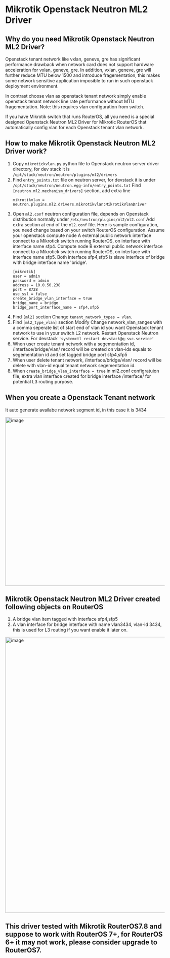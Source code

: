 # Mikrotik Openstack Neutron ML2 Driver

## Why do you need Mikrotik Openstack Neutron ML2 Driver?
Openstack tenant network like vxlan, geneve, gre has significant performance drawback when network card does not support hardware acceleration for vxlan, geneve, gre. In addition, vxlan, geneve, gre will further reduce MTU below 1500 and introduce fragementation, this makes some network sensitive application imposible to run in such openstack deployment environment.

In contrast choose vlan as openstack tenant network simply enable openstack tenant network line rate performance without MTU fragementation. Note: this requires vlan configuration from switch.

If you have Mikrotik switch that runs RouterOS, all you need is a special designed Openstack Neutron ML2 Driver for Mikrotic RouterOS that automatically config vlan for each Openstack tenant vlan network.

## How to make Mikrotik Openstack Neutron ML2 Driver work?

1. Copy ```mikrotickvlan.py``` python file to Openstack neutron server driver directory, for dev stack it is ```/opt/stack/neutron/neutron/plugins/ml2/drivers```
2. Find ```entry_points.txt``` file on neutron server, for devstack it is under ```/opt/stack/neutron/neutron.egg-info/entry_points.txt```
Find ```[neutron.ml2.mechanism_drivers]``` section, add extra line
    ```
    mikrotikvlan = neutron.plugins.ml2.drivers.mikrotikvlan:MikrotikVlanDriver
    ```
3. Open ```ml2.conf``` neutron configuration file, depends on Openstack distribution normally under ```/etc/neutron/plugins/ml2/ml2.conf```
Add extra section at end of the ```ml2.conf``` file. Here is sample configuration, you need change based on your switch RouterOS configuration.
Assume your openstack compute node A external public network interface connect to a Mikrotick switch running RouterOS, on interface with interface name sfp4. Compute node B external public network interface connect to a Mikrotick switch running RouterOS, on interface with interface name sfp5. Both interface sfp4,sfp5 is slave interface of bridge with bridge interface name 'bridge'. 
    ```
    [mikrotik]
    user = admin
    password = admin
    address = 10.0.50.238
    port = 8728
    use_ssl = false
    create_bridge_vlan_interface = true
    bridge_name = bridge
    bridge_port_interface_name = sfp4,sfp5
    ```
4. Find ```[ml2]``` section
Change ```tenant_network_types = vlan```. 
5. Find ```[ml2_type_vlan]``` section
Modify Change network_vlan_ranges with a comma seperate list of start end of vlan id you want Openstack tenant network to use in your switch L2 network.
Restart Openstack Neutron service. For devstack ```'systemctl restart devstack@q-svc.service'```
6. When user create tenant network with a segementation id, /interface/bridge/vlan/ record will be created on vlan-ids equals to segementation id and set tagged bridge port sfp4,sfp5
7.  When user delete tenant network, /interface/bridge/vlan/ record will be delete with vlan-id equal tenant network segementation id.
8. When ```create_bridge_vlan_interface = true``` in ml2.conf configratuion file, extra vlan interface created for bridge interface /interface/ for potential L3 routing purpose.

## When you create a Openstack Tenant network

It auto generate availabe network segment id, in this case it is 3434

<img width="531" alt="image" src="https://user-images.githubusercontent.com/118003549/236243550-62aa970e-8266-4387-9483-fbd118a687c4.png">

## Mikrotik Openstack Neutron ML2 Driver created following objects on RouterOS
1. A bridge vlan item tagged with interface sfp4,sfp5
2. A vlan interface for bridge interface with name vlan3434, vlan-id 3434, this is used for L3 routing if you want enable it later on.
<img width="868" alt="image" src="https://user-images.githubusercontent.com/118003549/236243391-e6afcdab-4443-4882-baea-f7d186fe3ad8.png">

## This driver tested with Mikrotik RouterOS7.8 and suppose to work with RouterOS 7+, for RouterOS 6+ it may not work, please consider upgrade to RouterOS7.
